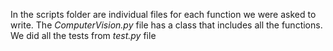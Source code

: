 In the scripts folder are individual files for each function we were asked to write.
The *ComputerVision.py*  file has a class that includes all the functions.
We did all the tests from  *test.py* file